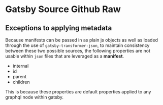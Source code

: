 # Gatsby Source Github Raw


## Exceptions to applying metadata

Because manifests can be passed in as plain js objects as well as loaded through the use of 
`gatsby-transformer-json`, to maintain consistency between these two possible sources, the following
properties are not usable within `json` files that are leveraged as a __manifest__.

- internal
- id
- parent
- children

This is because these properties are default properties applied to any graphql node within gatsby. 